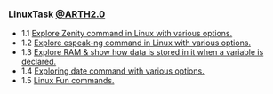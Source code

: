 ### LinuxTask [@ARTH2.0](https://rightarth.com/)
- 1.1 [Explore Zenity command in Linux with various options. ](#)
- 1.2 [Explore espeak-ng command in Linux with various options.](#)
- 1.3 [Explore RAM & show how data is stored in it when a variable is declared. ](#)
- 1.4 [Exploring date command with various options.](https://www.linkedin.com/feed/update/urn:li:activity:6844482822095331328?commentUrn=urn%3Ali%3Acomment%3A%28activity%3A6844482822095331328%2C6847234552134549504%29)
- 1.5 [Linux Fun commands.](https://www.linkedin.com/feed/update/urn:li:activity:6846109086644285440?commentUrn=urn%3Ali%3Acomment%3A%28activity%3A6846109086644285440%2C6847158017876725760%29)
